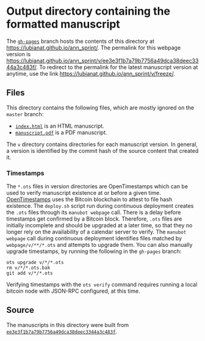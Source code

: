 # Output directory containing the formatted manuscript

The [`gh-pages`](https://github.com/lubianat/ann_sprint/tree/gh-pages) branch hosts the contents of this directory at <https://lubianat.github.io/ann_sprint/>.
The permalink for this webpage version is <https://lubianat.github.io/ann_sprint/v/ee3e3f1b7a79b7756a49dca38deec3344a3c483f/>.
To redirect to the permalink for the latest manuscript version at anytime, use the link <https://lubianat.github.io/ann_sprint/v/freeze/>.

## Files

This directory contains the following files, which are mostly ignored on the `master` branch:

+ [`index.html`](index.html) is an HTML manuscript.
+ [`manuscript.pdf`](manuscript.pdf) is a PDF manuscript.

The `v` directory contains directories for each manuscript version.
In general, a version is identified by the commit hash of the source content that created it.

### Timestamps

The `*.ots` files in version directories are OpenTimestamps which can be used to verify manuscript existence at or before a given time.
[OpenTimestamps](https://opentimestamps.org/) uses the Bitcoin blockchain to attest to file hash existence.
The `deploy.sh` script run during continuous deployment creates the `.ots` files through its `manubot webpage` call.
There is a delay before timestamps get confirmed by a Bitcoin block.
Therefore, `.ots` files are initially incomplete and should be upgraded at a later time, so that they no longer rely on the availability of a calendar server to verify.
The `manubot webpage` call during continuous deployment identifies files matched by `webpage/v/**/*.ots` and attempts to upgrade them.
You can also manually upgrade timestamps, by running the following in the `gh-pages` branch:

```shell
ots upgrade v/*/*.ots
rm v/*/*.ots.bak
git add v/*/*.ots
```

Verifying timestamps with the `ots verify` command requires running a local bitcoin node with JSON-RPC configured, at this time.

## Source

The manuscripts in this directory were built from
[`ee3e3f1b7a79b7756a49dca38deec3344a3c483f`](https://github.com/lubianat/ann_sprint/commit/ee3e3f1b7a79b7756a49dca38deec3344a3c483f).
